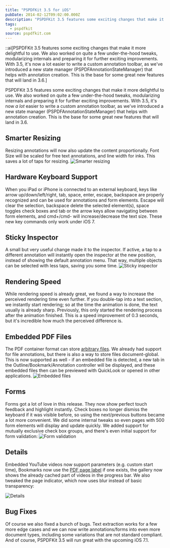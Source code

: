 ```yaml
---
title: "PSPDFKit 3.5 for iOS"
pubDate: 2014-02-12T09:02:00.000Z
description: "PSPDFKit 3.5 features some exciting changes that make it more delightful to use. We also worked on quite a few under-the-hood tweaks, modularizing internals and preparing it for further exciting improvements. With 3.5, it's now a lot easier to write a custom annotation toolbar, as we've introduced a new state manager (PSPDFAnnotationStateManager) that helps with annotation creation. This is the base for some great new features that will land in 3.6."
tags:
  - pspdfkit
source: pspdfkit.com
---
```


::ai[PSPDFKit 3.5 features some exciting changes that make it more delightful to use. We also worked on quite a few under-the-hood tweaks, modularizing internals and preparing it for further exciting improvements. With 3.5, it's now a lot easier to write a custom annotation toolbar, as we've introduced a new state manager (PSPDFAnnotationStateManager) that helps with annotation creation. This is the base for some great new features that will land in 3.6.]

PSPDFKit 3.5 features some exciting changes that make it more delightful to use. We also worked on quite a few under-the-hood tweaks, modularizing internals and preparing it for further exciting improvements. With 3.5, it's now *a lot* easier to write a custom annotation toolbar, as we've introduced a new state manager (PSPDFAnnotationStateManager) that helps with annotation creation. This is the base for some great new features that will land in 3.6.

## Smarter Resizing
Resizing annotations will now also update the content proportionally. Font Size will be scaled for free text annotations, and line width for inks. This saves a lot of taps for resizing.
![Smarter resizing](/assets/img/pspdfkit/2014/pspdfkit-3-5/freetext-sizing.gif)

## Hardware Keyboard Support
When you iPad or iPhone is connected to an external keyboard, keys like arrow up/down/left/right, tab, space, enter, escape, backspace are properly recognized and can be used for annotations and form elements. Escape will clear the selection, backspace delete the selected element(s), space toggles check boxes and tab or the arrow keys allow navigating between form elements, and cmd+/cmd- will increase/decrease the text size. These new key commands only work under iOS 7.

## Sticky Inspector
A small but very useful change made it to the inspector. If active, a tap to a different annotation will instantly open the inspector at the new position, instead of showing the default annotation menu. That way, multiple objects can be selected with less taps, saving you some time.
![Sticky inspector](/assets/img/pspdfkit/2014/pspdfkit-3-5/sticky-inspector.gif)

## Rendering Speed
While rendering speed is already great, we found a way to increase the perceived rendering time even further. If you double-tap into a text section, we instantly start rendering; so at the time the animation is done, the text usually is already sharp. Previously, this only started the rendering process after the animation finished. This is a speed improvement of 0.3 seconds, but it's incredible how much the perceived difference is.

## Embedded PDF Files
The PDF container format can store [arbitrary files](http://blogs.adobe.com/insidepdf/2010/11/pdf-file-attachments.html]). We already had support for file annotations, but there is also a way to store files document-global. This is now supported as well - if an embedded file is detected, a new tab in the Outline/Bookmark/Annotation controller will be displayed, and these embedded files then can be previewed with QuickLook or opened in other applications.
![Embedded files](/assets/img/pspdfkit/2014/pspdfkit-3-5/embedded-files.png)

## Forms
Forms got a lot of love in this release. They now show perfect touch feedback and highlight instantly. Check boxes no longer dismiss the keyboard if it was visible before, so using the next/previous buttons became a lot more convenient. We did some internal tweaks so even pages with 500 form elements will display and update quickly. We added support for mutually exclusive check box groups, and there's even initial support for form validation:
![Form validation](/assets/img/pspdfkit/2014/pspdfkit-3-5/form-validation.gif)

## Details
Embedded YouTube videos now support parameters (e.g. custom start time), Bookmarks now use the [PDF page label](https://github.com/PSPDFKit/PSPDFKit-Demo/wiki/For-books,-we-have-pages-that-need-to-be-labeled-with-roman-numbering-(i,-ii,-iii,-iv,-...).-How-can-I-customize-the-page-number%3F) if one exists, the gallery now shows the already cached part of videos in the progress bar. We also tweaked the page indicator, which now uses blur instead of basic transparency:

![Details](/assets/img/pspdfkit/2014/pspdfkit-3-5/details.gif)

## Bug Fixes
Of course we also fixed a bunch of bugs. Text extraction works for a few more edge cases and we can now write annotations/forms into even more document types, including some variations that are not standard compliant. And of course, PSPDFKit 3.5 will run great with the upcoming iOS 7.1.
